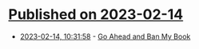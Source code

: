 # [Published on 2023-02-14](index.md)

* [2023-02-14, 10:31:58](https://news.ycombinator.com/item?id=34787602) - [Go Ahead and Ban My Book](https://www.theatlantic.com/ideas/archive/2023/02/margaret-atwood-handmaids-tale-virginia-book-ban-library-removal/673013/)
